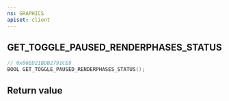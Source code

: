```yaml
---
ns: GRAPHICS
apiset: client
---
```

## GET_TOGGLE_PAUSED_RENDERPHASES_STATUS

```c
// 0x86ED21BDB2791CE8
BOOL GET_TOGGLE_PAUSED_RENDERPHASES_STATUS();
```



## Return value